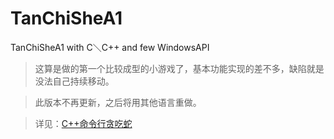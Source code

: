 
# TanChiSheA1
TanChiSheA1 with C＼C++ and few WindowsAPI

>这算是做的第一个比较成型的小游戏了，基本功能实现的差不多，缺陷就是没法自己持续移动。

>此版本不再更新，之后将用其他语言重做。

>详见：[C++命令行贪吃蛇](https://mengze.top/C++命令行贪吃蛇/)
